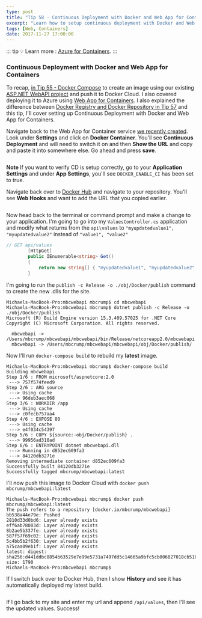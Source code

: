 ```yaml
---
type: post
title: "Tip 58 - Continuous Deployment with Docker and Web App for Containers"
excerpt: "Learn how to setup continuous deployment with Docker and Web App for Containers"
tags: [Web, Containers]
date: 2017-11-27 17:00:00
---
```


::: tip
:bulb: Learn more : [Azure for Containers](https://docs.microsoft.com/azure/containers/?WT.mc_id=docs-azuredevtips-azureappsdev).
:::

### Continuous Deployment with Docker and Web App for Containers

To recap, [in Tip 55 - Docker Compose](tip55.html) to create an image using our existing [ASP.NET WebAPI project](tip54.html) and push it to Docker Cloud. I also covered deploying it to Azure using [Web App for Containers](tip56.html). I also explained the difference between [Docker Registry and Docker Repository in Tip 57](tip57.html) and this tip, I'll cover setting up Continuous Deployment with Docker and Web App for Containers.

Navigate back to the Web App for Container service [we recently created](tip56.html). Look under **Settings** and click on **Docker Container**. You'll see **Continuous Deployment** and will need to switch it on and then **Show the URL** and copy and paste it into somewhere else. Go ahead and press **save**.

<img :src="$withBase('/files/dockercd1.png')">

**Note** If you want to verify CD is setup correctly, go to your **Application Settings** and under **App Settings**, you'll see `DOCKER_ENABLE_CI` has been set to true.


Navigate back over to [Docker Hub](https://hub.docker.com/r/mbcrump/mbcwebapi/) and navigate to your repository. You'll see **Web Hooks** and want to add the URL that you copied earlier.

<img :src="$withBase('/files/dockercd2.png')">

Now head back to the terminal or command prompt and make a change to your application. I'm going to go into my `ValuesController.cs` application and modify what returns from the `api\values` to `"myupdatedvalue1", "myupdatedvalue2"` instead of `"value1", "value2"`

```csharp
// GET api/values
        [HttpGet]
        public IEnumerable<string> Get()
        {
            return new string[] { "myupdatedvalue1", "myupdatedvalue2" };
        }
```

I'm going to run the `publish -c Release -o ./obj/Docker/publish` command to create the new .dlls for the site.

```
Michaels-MacBook-Pro:mbcwebapi mbcrump$ cd mbcwebapi
Michaels-MacBook-Pro:mbcwebapi mbcrump$ dotnet publish -c Release -o ./obj/Docker/publish
Microsoft (R) Build Engine version 15.3.409.57025 for .NET Core
Copyright (C) Microsoft Corporation. All rights reserved.

  mbcwebapi -> /Users/mbcrump/mbcwebapi/mbcwebapi/bin/Release/netcoreapp2.0/mbcwebapi.dll
  mbcwebapi -> /Users/mbcrump/mbcwebapi/mbcwebapi/obj/Docker/publish/
```

Now I'll run `docker-compose build` to rebuild my **latest** image.

```
Michaels-MacBook-Pro:mbcwebapi mbcrump$ docker-compose build
Building mbcwebapi
Step 1/6 : FROM microsoft/aspnetcore:2.0
 ---> 757f574feed9
Step 2/6 : ARG source
 ---> Using cache
 ---> 96deb3aec068
Step 3/6 : WORKDIR /app
 ---> Using cache
 ---> c0fecb757aa4
Step 4/6 : EXPOSE 80
 ---> Using cache
 ---> e4f034c54397
Step 5/6 : COPY ${source:-obj/Docker/publish} .
 ---> 99956ad310ad
Step 6/6 : ENTRYPOINT dotnet mbcwebapi.dll
 ---> Running in d852ec609fa3
 ---> 84120db3271e
Removing intermediate container d852ec609fa3
Successfully built 84120db3271e
Successfully tagged mbcrump/mbcwebapi:latest
```

I'll now push this image to Docker Cloud with `docker push mbcrump/mbcwebapi:latest`

```
Michaels-MacBook-Pro:mbcwebapi mbcrump$ docker push mbcrump/mbcwebapi:latest
The push refers to a repository [docker.io/mbcrump/mbcwebapi]
bb538a44e79e: Pushed
2810d33d0bd6: Layer already exists
eff6ab78003d: Layer already exists
8b2ae5b337fe: Layer already exists
587f57f69c02: Layer already exists
5c4bb5b2f630: Layer already exists
a75caa09eb1f: Layer already exists
latest: digest: sha256:d441ddbc8854b63529e7e99e5731a7497dd5c14665a9bfc5cb006827018cb518 size: 1790
Michaels-MacBook-Pro:mbcwebapi mbcrump$
```

If I switch back over to Docker Hub, then I show **History** and see it has automatically deployed my latest build.

<img :src="$withBase('/files/dockercd3.png')">

If I go back to my site and enter my url and append `/api/values`, then I'll see the updated values. Success!

<img :src="$withBase('/files/dockercd4.png')">
